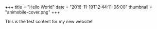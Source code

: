 +++
title = "Hello World"
date = "2016-11-19T12:44:11-06:00"
thumbnail = "animobile-cover.png"
+++

This is the test content for my new website!